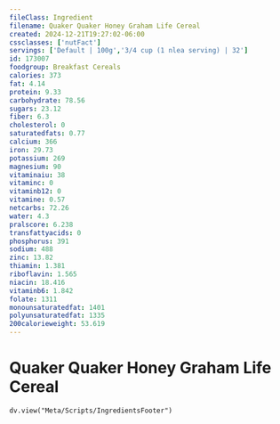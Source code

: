 ```yaml
---
fileClass: Ingredient
filename: Quaker Quaker Honey Graham Life Cereal
created: 2024-12-21T19:27:02-06:00
cssclasses: ['nutFact']
servings: ['Default | 100g','3/4 cup (1 nlea serving) | 32']
id: 173007
foodgroup: Breakfast Cereals
calories: 373
fat: 4.14
protein: 9.33
carbohydrate: 78.56
sugars: 23.12
fiber: 6.3
cholesterol: 0
saturatedfats: 0.77
calcium: 366
iron: 29.73
potassium: 269
magnesium: 90
vitaminaiu: 38
vitaminc: 0
vitaminb12: 0
vitamine: 0.57
netcarbs: 72.26
water: 4.3
pralscore: 6.238
transfattyacids: 0
phosphorus: 391
sodium: 488
zinc: 13.82
thiamin: 1.381
riboflavin: 1.565
niacin: 18.416
vitaminb6: 1.842
folate: 1311
monounsaturatedfat: 1401
polyunsaturatedfat: 1335
200calorieweight: 53.619
---
```


# Quaker Quaker Honey Graham Life Cereal

```dataviewjs
dv.view("Meta/Scripts/IngredientsFooter")
```